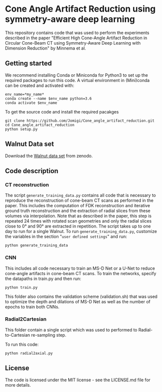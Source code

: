 # Cone Angle Artifact Reduction using symmetry-aware deep learning

This repository contains code that was used to perform the experiments described in the paper "Efficient High Cone-Angle Artifact Reduction in Circular Cone-Beam CT using Symmetry-Aware Deep Learning with Dimension Reduction" by Minnema et al.

## Getting started
We recommend installing Conda or Miniconda for Python3 to set up the required packages to run this code. A virtual environment in (Mini)conda can be created and activated with:

```
env_name=*my_name*
conda create --name $env_name python=3.6
conda activate $env_name
```

To get the source code and install the required pacakges

```
git clone https://github.com/Jomigi/Cone_angle_artifact_reduction.git
cd Cone_angle_artifact_reduction
python setup.py
```

## Walnut Data set
Download the [Walnut data set](https://zenodo.org/record/2686726#.Xz0faFozaV4) from zenodo.


## Code description

### CT reconstruction
The script `generate_training_data.py` contains all code that is necessary to reproduce the reconstruction of cone-beam CT scans as performed in the paper. This includes the computation of FDK reconstruction and iterative ground truth reconstruction and the extraction of radial slices from these volumes via interpolation. Note that as described in the paper, this step is repeated 24 times with rotated scan geometries and only the radial slices close to 0° and 90° are extracted in repetition. The script takes up to one day to run for a single Walnut. To run `generate_training_data.py`, customize the variables in the section "`user defined settings`" and run:

```
python generate_training_data
```

### CNN
This includes all code necessary to train an MS-D Net or a U-Net to reduce cone-angle artifacts in cone-beam CT scans. To train the networks, specify the datapaths in train.py and then run:

```
python train.py
```

This folder also contains the validation scheme (validation.sh) that was used to optimize the depth and dilations of MS-D Net as well as the number of epochs to train both CNNs.

### Radial2Cartesian
This folder contain a single script which was used to performed to Radial-to-Cartesian re-sampling step.

To run this code:
```
python radial2axial.py
```

## License
The code is licensed under the MIT license - see the LICENSE.md file for more details.
